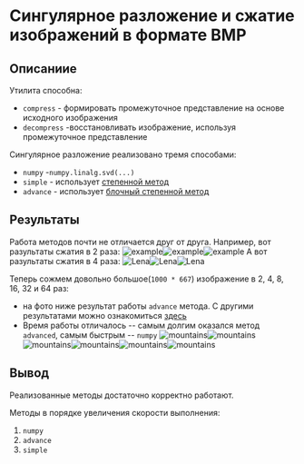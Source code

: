 # Сингулярное разложение и сжатие изображений в формате BMP

## Описаниие
Утилита способна:
- `compress` - формировать промежуточное представление на основе исходного изображения
- `decompress` -восстановливать изображение, используя промежуточное представление


Сингулярное разложение реализовано тремя способами: 
- `numpy` -`numpy.linalg.svd(...)`
- `simple` - использует [степенной метод](https://www.jeremykun.com/2016/05/16/singular-value-decomposition-part-2-theorem-proof-algorithm/)
- `advance` - использует [блочный степенной метод](https://www.degruyter.com/document/doi/10.1515/jisys-2018-0034/html)
## Результаты

Работа методов почти не отличается друг от друга. Например, вот разультаты сжатия в 2 раза:
![example](img/2/example_numpy.bmp)![example](img/2/example_simple.bmp)![example](img/2/example_advanced.bmp)
А вот разультаты сжатия в 4 раза:
![Lena](img/4/Lena_numpy.bmp)![Lena](img/4/Lena_simple.bmp)![Lena](img/4/Lena_advanced.bmp)


Теперь сожмем довольно большое(`1000 * 667`) изображение в 2, 4, 8, 16, 32 и 64 раз:
- на фото ниже результат работы `advance` метода. С другими результатами можно ознакомиться [здесь](img/deg)
- Время работы отличалось -- самым долгим оказался метод `advanced`, самым быстрым -- `numpy`
![mountains](img/deg/mountains_advanced_2.bmp)![mountains](img/deg/mountains_advanced_4.bmp)![mountains](img/deg/mountains_advanced_8.bmp)![mountains](img/deg/mountains_advanced_16.bmp)![mountains](img/deg/mountains_advanced_32.bmp)![mountains](img/deg/mountains_advanced_64.bmp)

## Вывод

Реализованные методы достаточно корректно работают.

Методы в порядке увеличения скорости выполнения:
1. `numpy`
2. `advance`
3. `simple`
